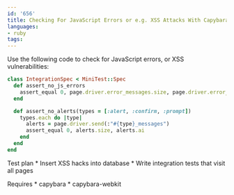 ```yaml
---
id: '656'
title: Checking For JavaScript Errors or e.g. XSS Attacks With Capybara
languages:
- ruby
tags:
---
```

Use the following code to check for JavaScript errors, or XSS vulnerabilities:


```ruby
class IntegrationSpec < MiniTest::Spec
  def assert_no_js_errors
    assert_equal 0, page.driver.error_messages.size, page.driver.error_messages.ai
  end

  def assert_no_alerts(types = [:alert, :confirm, :prompt])
    types.each do |type|
      alerts = page.driver.send(:"#{type}_messages")
      assert_equal 0, alerts.size, alerts.ai
    end
  end
end
```
    

Test plan
\* Insert XSS hacks into database
\* Write integration tests that visit all pages

Requires
\* capybara
\* capybara-webkit

